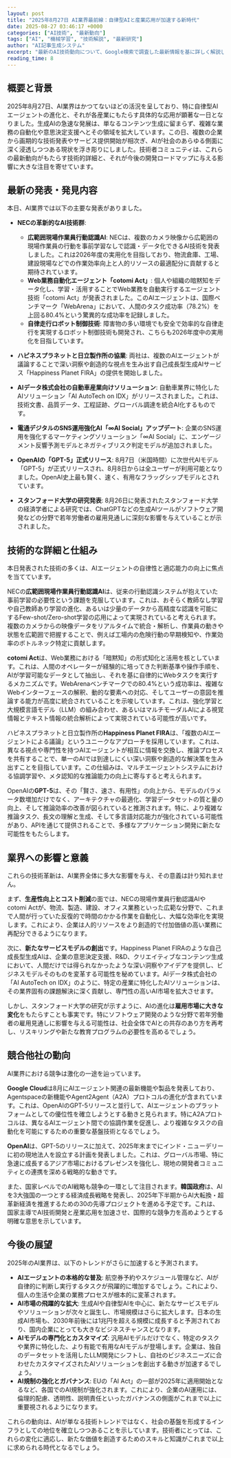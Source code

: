 ```yaml
---
layout: post
title: "2025年8月27日 AI業界最前線：自律型AIと産業応用が加速する新時代"
date: 2025-08-27 03:46:17 +0000
categories: ["AI技術", "最新動向"]
tags: ["AI", "機械学習", "技術解説", "最新研究"]
author: "AI記事生成システム"
excerpt: "最新のAI技術動向について、Google検索で調査した最新情報を基に詳しく解説します。"
reading_time: 8
---
```


## 概要と背景

2025年8月27日、AI業界はかつてないほどの活況を呈しており、特に自律型AIエージェントの進化と、それが各産業にもたらす具体的な応用が顕著な一日となりました。生成AIの急速な発展は、単なるコンテンツ生成に留まらず、複雑な業務の自動化や意思決定支援へとその領域を拡大しています。この日、複数の企業から画期的な技術発表やサービス提供開始が相次ぎ、AIが社会のあらゆる側面に深く浸透しつつある現状を浮き彫りにしました。技術者コミュニティは、これらの最新動向がもたらす技術的詳細と、それが今後の開発ロードマップに与える影響に大きな注目を寄せています。

## 最新の発表・発見内容

本日、AI業界では以下の主要な発表がありました。

*   **NECの革新的なAI技術群**:
    *   **広範囲現場作業員行動認識AI**: NECは、複数のカメラ映像から広範囲の現場作業員の行動を事前学習なしで認識・データ化できるAI技術を発表しました。これは2026年度の実用化を目指しており、物流倉庫、工場、建設現場などでの作業効率向上と人的リソースの最適配分に貢献すると期待されています。
    *   **Web業務自動化エージェント「cotomi Act」**: 個人や組織の暗黙知をデータ化し、学習・活用することでWeb業務を自動実行するエージェント技術「cotomi Act」が発表されました。このAIエージェントは、国際ベンチマーク「WebArena」において、人間のタスク成功率（78.2%）を上回る80.4%という驚異的な成功率を記録しました。
    *   **自律走行ロボット制御技術**: 障害物の多い環境でも安全で効率的な自律走行を実現するロボット制御技術も開発され、こちらも2026年度中の実用化を目指しています。

*   **ハピネスプラネットと日立製作所の協業**: 両社は、複数のAIエージェントが議論することで深い洞察や創造的な視点を生み出す自己成長型生成AIサービス「Happiness Planet FIRA」の提供を開始しました。

*   **AIデータ株式会社の自動車産業向けソリューション**: 自動車業界に特化したAIソリューション「AI AutoTech on IDX」がリリースされました。これは、技術文書、品質データ、工程証跡、グローバル調達を統合AI化するものです。

*   **電通デジタルのSNS運用強化AI「∞AI Social」アップデート**: 企業のSNS運用を強化するマーケティングソリューション「∞AI Social」に、エンゲージメント反響予測モデルとネガティブリスク判定モデルが追加されました。

*   **OpenAIの「GPT-5」正式リリース**: 8月7日（米国時間）に次世代AIモデル「GPT-5」が正式リリースされ、8月8日からは全ユーザーが利用可能となりました。OpenAI史上最も賢く、速く、有用なフラッグシップモデルとされています。

*   **スタンフォード大学の研究発表**: 8月26日に発表されたスタンフォード大学の経済学者による研究では、ChatGPTなどの生成AIツールがソフトウェア開発などの分野で若年労働者の雇用見通しに深刻な影響を与えていることが示されました。

## 技術的な詳細と仕組み

本日発表された技術の多くは、AIエージェントの自律性と適応能力の向上に焦点を当てています。

NECの**広範囲現場作業員行動認識AI**は、従来の行動認識システムが抱えていた事前学習の必要性という課題を克服しています。これは、おそらく教師なし学習や自己教師あり学習の進化、あるいは少量のデータから高精度な認識を可能にするFew-shot/Zero-shot学習の応用によって実現されていると考えられます。複数のカメラからの映像データをリアルタイムで統合・解析し、作業員の動きや状態を広範囲で把握することで、例えば工場内の危険行動の早期検知や、作業効率のボトルネック特定に貢献します。

**cotomi Act**は、Web業務における「暗黙知」の形式知化と活用を核としています。これは、人間のオペレーターが経験的に培ってきた判断基準や操作手順を、AIが学習可能なデータとして抽出し、それを基に自律的にWebタスクを実行するメカニズムです。WebArenaベンチマークでの80.4%という成功率は、複雑なWebインターフェースの解釈、動的な要素への対応、そしてユーザーの意図を推論する能力が高度に統合されていることを示唆しています。これは、強化学習と大規模言語モデル（LLM）の組み合わせ、あるいはマルチモーダルAIによる視覚情報とテキスト情報の統合解析によって実現されている可能性が高いです。

ハピネスプラネットと日立製作所の**Happiness Planet FIRA**は、「複数のAIエージェントによる議論」というユニークなアプローチを採用しています。これは、異なる視点や専門性を持つAIエージェントが相互に情報を交換し、推論プロセスを共有することで、単一のAIでは到達しにくい深い洞察や創造的な解決策を生み出すことを目指しています。この仕組みは、マルチエージェントシステムにおける協調学習や、メタ認知的な推論能力の向上に寄与すると考えられます。

OpenAIの**GPT-5**は、その「賢さ、速さ、有用性」の向上から、モデルのパラメータ数増加だけでなく、アーキテクチャの最適化、学習データセットの質と量の向上、そして推論効率の改善が図られていると推測されます。特に、より複雑な推論タスク、長文の理解と生成、そして多言語対応能力が強化されている可能性があり、APIを通じて提供されることで、多様なアプリケーション開発に新たな可能性をもたらします。

## 業界への影響と意義

これらの技術革新は、AI業界全体に多大な影響を与え、その意義は計り知れません。

まず、**生産性向上とコスト削減**の面では、NECの現場作業員行動認識AIやcotomi Actが、物流、製造、建設、オフィス業務といった広範な分野で、これまで人間が行っていた反復的で時間のかかる作業を自動化し、大幅な効率化を実現します。これにより、企業は人的リソースをより創造的で付加価値の高い業務に再配分できるようになります。

次に、**新たなサービスモデルの創出**です。Happiness Planet FIRAのような自己成長型生成AIは、企業の意思決定支援、R&D、クリエイティブなコンテンツ生成において、人間だけでは得られなかったような深い洞察やアイデアを提供し、ビジネスモデルそのものを変革する可能性を秘めています。AIデータ株式会社の「AI AutoTech on IDX」のように、特定の産業に特化したAIソリューションは、その業界固有の課題解決に深く貢献し、専門性の高いAI市場を拡大させます。

しかし、スタンフォード大学の研究が示すように、AIの進化は**雇用市場に大きな変化**をもたらすことも事実です。特にソフトウェア開発のような分野で若年労働者の雇用見通しに影響を与える可能性は、社会全体でAIとの共存のあり方を再考し、リスキリングや新たな教育プログラムの必要性を高めるでしょう。

## 競合他社の動向

AI業界における競争は激化の一途を辿っています。

**Google Cloud**は8月にAIエージェント関連の最新機能や製品を発表しており、Agentspaceの新機能やAgent2Agent（A2A）プロトコルの進化が含まれています。これは、OpenAIのGPT-5リリースと並行して、AIエージェントのプラットフォームとしての優位性を確立しようとする動きと見られます。特にA2Aプロトコルは、異なるAIエージェント間での協調作業を促進し、より複雑なタスクの自動化を可能にするための重要な基盤技術となるでしょう。

**OpenAI**は、GPT-5のリリースに加えて、2025年末までにインド・ニューデリーに初の現地法人を設立する計画を発表しました。これは、グローバル市場、特に急速に成長するアジア市場におけるプレゼンスを強化し、現地の開発者コミュニティとの連携を深める戦略的な動きです。

また、国家レベルでのAI戦略も競争の一環として注目されます。**韓国政府**は、AIを3大強国の一つとする経済成長戦略を発表し、2025年下半期からAI大転換・超革新経済を推進するための30の先導プロジェクトを進める予定です。これは、国家主導でAI技術開発と産業応用を加速させ、国際的な競争力を高めようとする明確な意思を示しています。

## 今後の展望

2025年のAI業界は、以下のトレンドがさらに加速すると予測されます。

*   **AIエージェントの本格的な普及**: 航空券予約やスケジュール管理など、AIが自律的に判断し実行するタスクが飛躍的に増加するでしょう。これにより、個人の生活や企業の業務プロセスが根本的に変革されます。
*   **AI市場の飛躍的な拡大**: 生成AIや自律型AIを中心に、新たなサービスモデルやソリューションが次々と誕生し、市場規模はさらに拡大します。日本の生成AI市場も、2030年前後には1兆円を超える規模に成長すると予測されており、国内企業にとっても大きなビジネスチャンスとなります。
*   **AIモデルの専門化とカスタマイズ**: 汎用AIモデルだけでなく、特定のタスクや業界に特化した、より有能で有用なAIモデルが登場します。企業は、独自のデータセットを活用したLLM開発にシフトし、自社のビジネスニーズに合わせたカスタマイズされたAIソリューションを創出する動きが加速するでしょう。
*   **AI規制の強化とガバナンス**: EUの「AI Act」の一部が2025年に適用開始となるなど、各国でのAI規制が強化されます。これにより、企業のAI運用には、倫理的配慮、透明性、説明責任といったガバナンスの側面がこれまで以上に重要視されるようになります。

これらの動向は、AIが単なる技術トレンドではなく、社会の基盤を形成するインフラとしての地位を確立しつつあることを示しています。技術者にとっては、これらの変化に適応し、新たな価値を創造するためのスキルと知識がこれまで以上に求められる時代となるでしょう。

